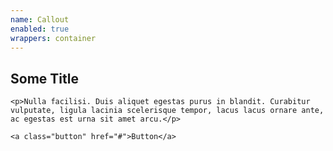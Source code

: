 ```yaml
---
name: Callout
enabled: true
wrappers: container
---
```


<div class="callout">
    <h2>Some Title</h2>

    <p>Nulla facilisi. Duis aliquet egestas purus in blandit. Curabitur vulputate, ligula lacinia scelerisque tempor, lacus lacus ornare ante, ac egestas est urna sit amet arcu.</p>

    <a class="button" href="#">Button</a>
</div>
